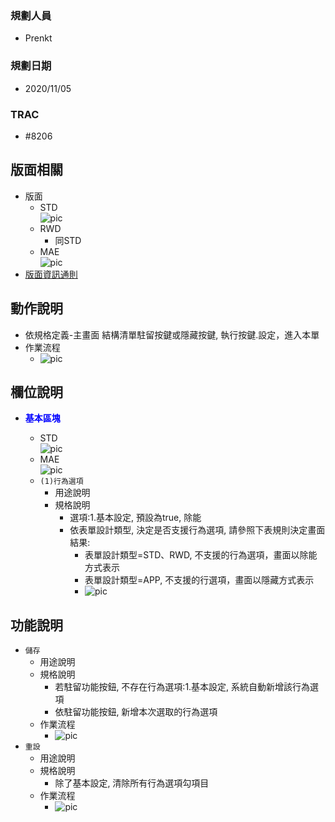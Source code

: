 ### <div id="user">規劃人員</div>
* Prenkt

### <div id="updatedate">規劃日期</div>
* 2020/11/05

### <div id="trac">TRAC</div>
* #8206 

## <div id="behavior-layout">版面相關</div>
* 版面
    * STD</br>
        ![pic][image_button_STD]
    * RWD
        * 同STD
    * MAE</br>
        ![pic][image_button_MAE]
* [版面資訊通則][link_ruleother1]

## <div id="behavior-form-action">動作說明</div>
* 依規格定義-主畫面 結構清單駐留按鍵或隱藏按鍵, 執行按鍵.設定，進入本單
* 作業流程
    * ![pic][image_ButtonBehavior_Open]


## <div id="behavior-object-desc">欄位說明</div>
* <p id="fieldbreak1" style="color:blue;font-weight:bold">基本區塊</p>

    * STD</br>
        ![pic][image_fieldbreak1_STD]
    * MAE</br>
        ![pic][image_fieldbreak1_MAE]
    * `(1)行為選項`    
        * 用途說明
        * 規格說明        
            * 選項:1.基本設定, 預設為true, 除能
            * 依表單設計類型, 決定是否支援行為選項, 請參照下表規則決定畫面結果:
                * 表單設計類型=STD、RWD, 不支援的行為選項，畫面以除能方式表示
                * 表單設計類型=APP, 不支援的行選項，畫面以隱藏方式表示
                * ![pic][image_ButtonBehavior_Supper]



## <div id="behavior-button-desc">功能說明</div>
* `儲存`
    * 用途說明
    * 規格說明
        * 若駐留功能按鈕, 不存在行為選項:1.基本設定, 系統自動新增該行為選項
        * 依駐留功能按鈕, 新增本次選取的行為選項
    * 作業流程
        * ![pic][image_ButtonBehavior_Save]
* `重設`
    * 用途說明
    * 規格說明
        * 除了基本設定, 清除所有行為選項勾項目
    * 作業流程
        * ![pic][image_ButtonBehavior_Reset]



<!-- 圖片 -->
[image_button_STD]:attachment/ButtonBehavior_STD.png
[image_button_MAE]:attachment/ButtonBehavior_MAE.png
[image_fieldbreak1_STD]:attachment/fieldbreak1_STD.png
[image_fieldbreak1_MAE]:attachment/fieldbreak1_MAE.png
[image_ButtonBehavior_Supper]:attachment/ButtonBehavior_Supper.png
[image_ButtonBehavior_Save]:attachment/ButtonBehavior-Save.png
[image_ButtonBehavior_Reset]:attachment/ButtonBehavior-Reset.png
[image_ButtonBehavior_Open]:attachment/ButtonBehavior-Open.png


<!-- 超連結 -->
[link_ruleother1]:/8.10.0/IDE/Specification/RulesOther/README#ruleother1 "共用通則_其它/版面資訊通則"